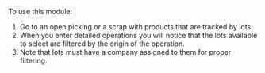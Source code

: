 To use this module:

1.  Go to an open picking or a scrap with products that are tracked by
    lots.
2.  When you enter detailed operations you will notice that the lots
    available to select are filtered by the origin of the operation.
3.  Note that lots must have a company assigned to them for proper filtering.
